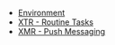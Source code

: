 * [Environment](install_environment.html)
* [XTR - Routine Tasks](install_xtr.html)
* [XMR - Push Messaging](install_xmr.html)

